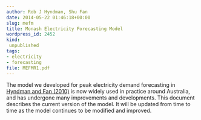 ```yaml
---
author: Rob J Hyndman, Shu Fan
date: 2014-05-22 01:46:18+00:00
slug: mefm
title: Monash Electricity Forecasting Model
wordpress_id: 2452
kind:
 unpublished
tags:
- electricity
- forecasting
file: MEFMR1.pdf
---
```


The model we developed for peak electricity demand forecasting in [Hyndman and Fan (2010)](/publications/peak-electricity-demand/) is now widely used in practice around Australia, and has undergone many improvements and developments. This document describes the current version of the model. It will be updated from time to time as the model continues to be modified and improved.


